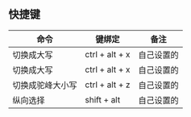 
## 快捷键
| 命令 | 键绑定 | 备注|
| - | - | - |
| 切换成大写 | ctrl + alt + x | 自己设置的 |
| 切换成大写 | ctrl + alt + x | 自己设置的 |
| 切换成驼峰大小写 | ctrl + alt + z | 自己设置的 |
| 纵向选择 | shift + alt | 自己设置的 |